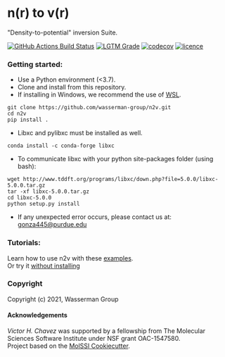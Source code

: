 n(r) to v(r)
==============================
"Density-to-potential" inversion Suite. 

[//]: # (Badges)
[![GitHub Actions Build Status](https://github.com/wasserman-group/n2v/actions/workflows/CI.yaml/badge.svg)](https://github.com/wasserman-group/n2v/actions)
[![LGTM Grade](https://img.shields.io/lgtm/grade/python/github/wasserman-group/n2v)](https://lgtm.com/projects/g/wasserman-group/n2v/?mode=list)
[![codecov](https://codecov.io/gh/VHchavez/n2v/branch/main/graph/badge.svg?token=4B8r0cQ2Wk)](https://codecov.io/gh/VHchavez/n2v)
[![licence](https://img.shields.io/github/license/wasserman-group/n2v?color=blue)](https://github.com/wasserman-group/n2v/blob/main/LICENSE)


### Getting started: 
- Use a Python environment (<3.7).
- Clone and install from this repository.
- If installing in Windows, we recommend the use of [WSL](https://docs.microsoft.com/en-us/windows/wsl/install-win10).

```
git clone https://github.com/wasserman-group/n2v.git
cd n2v
pip install . 
```
- Libxc and pylibxc must be installed as well. 
```
conda install -c conda-forge libxc
```
- To communicate libxc with your python site-packages folder (using bash):
```
wget http://www.tddft.org/programs/libxc/down.php?file=5.0.0/libxc-5.0.0.tar.gz
tar -xf libxc-5.0.0.tar.gz
cd libxc-5.0.0
python setup.py install
```

- If any unexpected error occurs, please contact us at: gonza445@purdue.edu 

### Tutorials:
Learn how to use n2v with these [examples](https://github.com/wasserman-group/n2v_examples).  
Or try it [without installing](https://jupyter.org/binder)
  
### Copyright
Copyright (c) 2021, Wasserman Group  

#### Acknowledgements
*Victor H. Chavez* was supported by a fellowship from The Molecular Sciences Software Institute under NSF grant OAC-1547580.  
Project based on the [MolSSI Cookiecutter](https://github.com/molssi/cookiecutter-cms).  